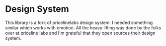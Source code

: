 # Design System

This library is a fork of pricelinelabs design system. I needed something similar which works with emotion. All the heavy lifting was done by the folks over at priceline labs and I'm grateful that they open sources their design system.